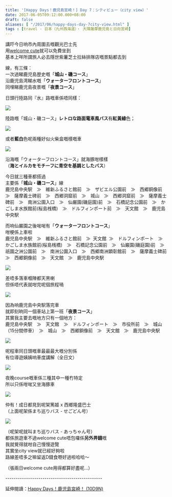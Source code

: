 ```yaml
---
title: '[Happy Days！鹿児島宮崎！] Day 7：シティビュー（city view）'
date: 2017-06-05T09:12:00.000+08:00
draft: false
aliases: [ "/2017/06/happy-days-day-7city-view.html" ]
tags : [travel - 日本（九州西海道）・ 大隅薩摩鹿児島と日向宮崎]
---
```


講吓今日响市內周圍去嘅觀光巴士先  
用[welcome cute](https://hidie.net/kojkmi6b/)就可以免費坐到  
基本上咩所謂旅人必去隱世紫薯芝士拉絲排隊店嘅景點都去到  
  
線，有三條：  
一次過睇鹿児島歴史嘅「**城山・磯コース**」  
沿鹿児島湾睇水嘅「**ウォーターフロントコース**」  
同埋睇鹿児島夜景嘅「**夜景コース**」  
  
日頭行陸路同『水』路嘅車係唔同樣：  

![](/images/kojkmi7f.jpg)

陸路嘅「城山・磯コース」**レトロな路面電車風バス**有**紅黃綠**色；  

![](/images/kojkmi7f1.jpg)

或者**藍白**色呢兩種好似火柴盒嘅樣嘅車  

![](/images/kojkmi7f2.jpg)

沿海嘅「ウォーターフロントコース」就海豚咁樣樣  
（**海とイルカをモチーフに青空を基調としたバス**）  
  
今日就三種車都搭過  
主要係「**城山・磯コース**」線  
鹿児島中央駅　≫　維新ふるさと館前　≫　ザビエル公園前　≫　西郷銅像前　≫　薩摩義士碑前　≫　西郷洞窟前　≫　城山　≫　西郷洞窟前　≫　薩摩義士碑前　≫　南洲公園入口　≫　仙巌園(磯庭園)前　≫　石橋記念公園前　≫　かごしま水族館前(桜島桟橋)　≫　ドルフィンポート前　≫　天文館　≫　鹿児島中央駅  
  
而响仙巌園之後啱啱有「**ウォーターフロントコース**」  
咁梗係上車啦  
鹿児島中央駅　≫　維新ふるさと館前　≫  天文館  ≫　ドルフィンポート　≫　かごしま水族館前(桜島桟橋)　≫　石橋記念公園前　≫　仙巌園(磯庭園)前　≫　祇園之洲公園前　≫　南洲公園入口　≫　西郷南洲顕彰館前　≫　薩摩義士碑前　≫　西郷銅像前　≫　天文館　≫　鹿児島中央駅  
  

![](/images/kojkmi7f3.jpg)

差唔多落車嗰陣都天黑喇  
但係唔代表就咁完呢個旅程喎  

![](/images/kojkmi7f4.jpg)

因為响鹿児島中央駅落完車  
就即刻晌同一個車站上第一班「**夜景コース**」  
其實我主要去嘅地方只有一個地方：  
鹿児島中央駅　≫　天文館　≫　ドルフィンポート　≫　市役所前　≫　城山（15分間停車）　≫　城山　≫　西郷銅像前　≫　天文館　≫　鹿児島中央駅  

![](/images/kojkmi7f5.jpg)

呢程車同日頭嘅車最最最大嘅分別係  
有位導遊姨姨响車度講解（全日文）  

![](/images/kojkmi7f6.jpg)

夜晚course嘅車係三種其中一種冇特定  
所以只係咁啱又坐海豚車  

![](/images/kojkmi7f7.jpg)

仲有！成日都見到呢架篤姬 x 西鄉隆盛巴士  
（上面呢架係まち巡りバス - せごどん号）  

![](/images/kojkmi7f8.jpg)

（呢架呢就叫まち巡りバス - あっちゃん号）  
都係旅遊車不過welcome cute唔包囉係**另外畀錢**嘅  
我就覺得就咁自己慢慢遊覽  
其實坐city view就已經好夠啦  
路線差唔多之嘛留返D錢食嘢好過啦哈哈～  
  
  
  
（張兩日welcome cute用得都算好盡呢...）  
  
\-----------------------------------------------  
  
延伸閱讀：[Happy Days！鹿児島宮崎！ (10D9N)](https://hidie.net/kojkmi10d9n/)
